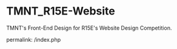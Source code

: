 # TMNT_R15E-Website
TMNT's Front-End Design for R15E's Website Design Competition.

permalink: /index.php
